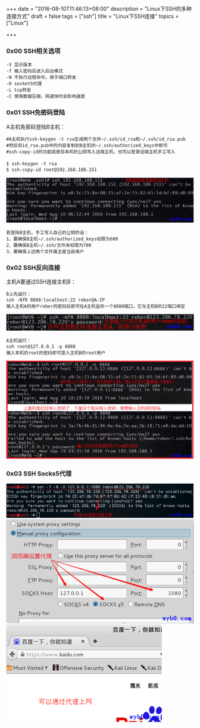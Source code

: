 +++
date = "2016-08-10T11:46:13+08:00"
description = "Linux下SSH的多种连接方式"
draft = false
tags = ["ssh"]
title = "Linux下SSH连接"
topics = ["Linux"]

+++

### 0x00 SSH相关选项
```
-V 显示版本
-f 输入密码后进入后台模式
-N 不执行远程命令，用于端口转发
-D socket5代理
-L tcp转发
-C 使用数据压缩，网速快时会影响速度
```

### 0x01 SSH免密码登陆
A主机免密码登陆B主机：
```
#A主机执行ssh-keygen -t rsa生成两个文件~/.ssh/id_rsa和~/.ssh/id_rsa.pub
#然后将id_rsa.pub中的内容复制到B主机的~/.ssh/authorized_keys中即可
#ssh-copy-id的功能就是将本机的公钥写入远端主机，也可以登录远端主机手工写入

$ ssh-keygen -t rsa
$ ssh-copy-id root@192.168.188.151
```
![A主机免密码登陆主机B](/img/post/ssh_no_pwd_login_a_login_b.png)
```
若登陆B主机，手工写入自己的公钥的话：
1、要确保B主机~/.ssh/authorized_keys权限为600
2、要确保B主机~/.ssh/文件夹权限为700
3、要确保上述两个文件属主是当前用户
```

### 0x02 SSH反向连接
主机A要通过SSH连接主机B：
````
B上先运行：
ssh -NfR 8888:localhost:22 reber@A-IP
输入主机A的用户reber的密码后即可在A主机监听一个8888端口，它与主机B的22端口绑定
````
![主机B反向连接主机A](/img/post/ssh_reverse_conn_b_run_command.png)
````
A主机运行：
ssh root@127.0.0.1 -p 8888
输入本机的root的密码即可登入主机B的root用户
````
![主机A连接主机B](/img/post/ssh_reverse_conn_a_run_command.png)

### 0x03 SSH Socks5代理
![设置ssh socks5](/img/post/ssh_socks5_proxy_set.png)
![设置ssh socks5](/img/post/ssh_socks5_proxy_set_firefox.png)
![火狐通过代理可以上网](/img/post/ssh_socks5_proxy_firefox_internet.png)
